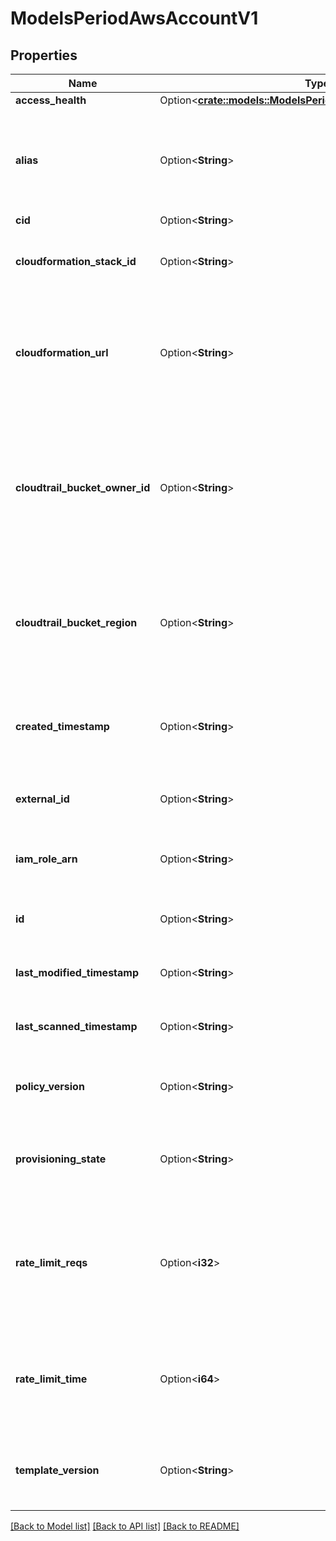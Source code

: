 # ModelsPeriodAwsAccountV1

## Properties

Name | Type | Description | Notes
------------ | ------------- | ------------- | -------------
**access_health** | Option<[**crate::models::ModelsPeriodAwsAccountAccessHealth**](models.awsAccountAccessHealth.md)> |  | [optional]
**alias** | Option<**String**> | Alias/Name associated with the account. This is only updated once the account is in a registered state. | [optional]
**cid** | Option<**String**> |  | [optional]
**cloudformation_stack_id** | Option<**String**> | Unique identifier for the cloudformation stack id used for provisioning. | [optional]
**cloudformation_url** | Option<**String**> | URL of the CloudFormation template to execute. This is returned when mode is to set 'cloudformation' when provisioning. | [optional]
**cloudtrail_bucket_owner_id** | Option<**String**> | The 12 digit AWS account which is hosting the S3 bucket containing cloudtrail logs for this account. If this field is set, it takes precedence of the settings level field. | [optional]
**cloudtrail_bucket_region** | Option<**String**> | Region where the S3 bucket containing cloudtrail logs resides. This is only set if using cloudformation to provision and create the trail. | [optional]
**created_timestamp** | Option<**String**> | Timestamp of when the account was first provisioned within CrowdStrike's system.' | [optional]
**external_id** | Option<**String**> | ID assigned for use with cross account IAM role access. | [optional]
**iam_role_arn** | Option<**String**> | The full arn of the IAM role created in this account to control access. | [optional]
**id** | Option<**String**> | 12 digit AWS provided unique identifier for the account. | [optional]
**last_modified_timestamp** | Option<**String**> | Timestamp of when the account was last modified. | [optional]
**last_scanned_timestamp** | Option<**String**> | Timestamp of when the account was scanned. | [optional]
**policy_version** | Option<**String**> | Current version of permissions associated with IAM role and granted access. | [optional]
**provisioning_state** | Option<**String**> | Provisioning state of the account. Values can be; initiated, registered, unregistered. | [optional]
**rate_limit_reqs** | Option<**i32**> | Rate limiting setting to control the maximum number of requests that can be made within the rate_limit_time duration. | [optional]
**rate_limit_time** | Option<**i64**> | Rate limiting setting to control the number of seconds for which rate_limit_reqs applies. | [optional]
**template_version** | Option<**String**> | Current version of cloudformation template used to manage access. | [optional]

[[Back to Model list]](./README.md#documentation-for-models) [[Back to API list]](./README.md#documentation-for-api-endpoints) [[Back to README]](../README.md)
